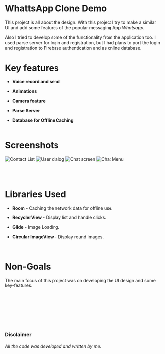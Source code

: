 # WhattsApp Clone Demo

This project is all about the design. With this project I try to make a similar UI and add some features of the popular messaging App *Whatsapp.*

Also I tried to develop some of the functionality from the application too.
I used parse server for login and registration, but I had plans to port the login and registration to Firebase authentication and as online database.

# Key features
* <p><b>Voice record and send</b>
* <p><b>Animations</b>
* <p><b>Camera feature</b>
* <p><b>Parse Server</b>
* <p><b>Database for Offline Caching</b>
  <br>
  <br>
  

# Screenshots

![Contact List](screenshots/screen1.png "Contact List")
![User dialog](screenshots/screen2.png "Contact List user Dialog")
![Chat screen](screenshots/screen3.png "List of blog posts")
![Chat Menu](screenshots/screen4.png "List of Blog Posts with the filter option")

  <br>
  <br>
  
# Libraries Used
 * <p><b>Room</b> - Caching the network data for offline use.</p> 
 * <p><b>RecyclerView </b> - Display list and handle clicks.</p>
 * <p><b>Glide</b> - Image Loading.</p>
 * <p><b>Circular ImageView</b> - Display round images.</p> 
  <br>
  
# Non-Goals
  <p>The main focus of this project was on developing the UI design and some key-features.</p>
  <p></p>
  <br>
  <br>
  <br>
  <br>
  <br>
  <br>

### Disclaimer
###### All the code was developed and written by me.
